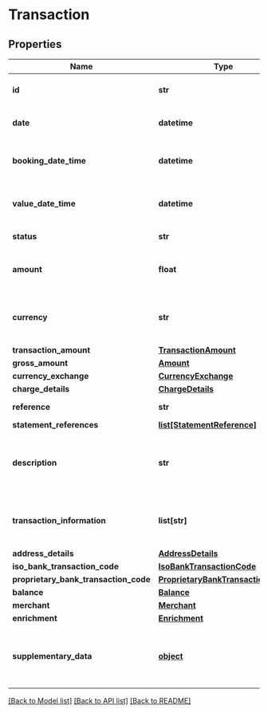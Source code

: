 # Transaction

## Properties
Name | Type | Description | Notes
------------ | ------------- | ------------- | -------------
**id** | **str** | Transaction Id returned by the institution if present | [optional] 
**date** | **datetime** | Transaction date as defined by the institution | [optional] 
**booking_date_time** | **datetime** | Date and (if available) time that transaction is posted | [optional] 
**value_date_time** | **datetime** | The actual or expected date and time transaction is cleared | [optional] 
**status** | **str** | The status of the transaction | [optional] 
**amount** | **float** | Deprecated. Use the amount value in &#x60;transactionAmount&#x60; instead | [optional] 
**currency** | **str** | Deprecated. Use the currency value in &#x60;transactionAmount&#x60; instead | [optional] 
**transaction_amount** | [**TransactionAmount**](TransactionAmount.md) |  | [optional] 
**gross_amount** | [**Amount**](Amount.md) |  | [optional] 
**currency_exchange** | [**CurrencyExchange**](CurrencyExchange.md) |  | [optional] 
**charge_details** | [**ChargeDetails**](ChargeDetails.md) |  | [optional] 
**reference** | **str** | Transaction reference | [optional] 
**statement_references** | [**list[StatementReference]**](StatementReference.md) |  | [optional] 
**description** | **str** | Unstructured text containing details of the transaction. Usage varies according to the institution | [optional] 
**transaction_information** | **list[str]** | Further information related to the transaction. Usage varies according to the institution | [optional] 
**address_details** | [**AddressDetails**](AddressDetails.md) |  | [optional] 
**iso_bank_transaction_code** | [**IsoBankTransactionCode**](IsoBankTransactionCode.md) |  | [optional] 
**proprietary_bank_transaction_code** | [**ProprietaryBankTransactionCode**](ProprietaryBankTransactionCode.md) |  | [optional] 
**balance** | [**Balance**](Balance.md) |  | [optional] 
**merchant** | [**Merchant**](Merchant.md) |  | [optional] 
**enrichment** | [**Enrichment**](Enrichment.md) |  | [optional] 
**supplementary_data** | [**object**](.md) | Additional information that can not be captured in the structured fields and/or any other specific block. | [optional] 

[[Back to Model list]](../README.md#documentation-for-models) [[Back to API list]](../README.md#documentation-for-api-endpoints) [[Back to README]](../README.md)


